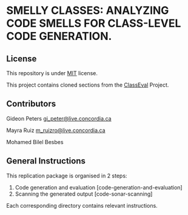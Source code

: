 # SMELLY CLASSES: ANALYZING CODE SMELLS FOR CLASS-LEVEL CODE GENERATION.

## License

This repository is under [MIT](https://github.com/gideonpeters/SmellyClasses/blob/main/LICENSE) license.

This project contains cloned sections from the [ClassEval](https://github.com/FudanSELab/ClassEval) Project.

## Contributors

Gideon Peters gi_peter@live.concordia.ca

Mayra Ruiz m_ruizro@live.concordia.ca

Mohamed Bilel Besbes

## General Instructions

This replication package is organised in 2 steps:

1. Code generation and evaluation [code-generation-and-evaluation]
2. Scanning the generated output [code-sonar-scanning]

Each corresponding directory contains relevant instructions.
